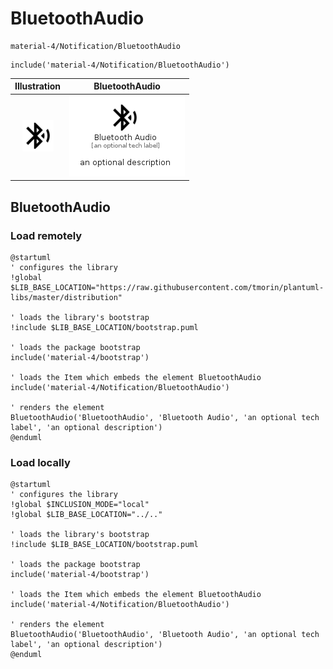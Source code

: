 # BluetoothAudio


```text
material-4/Notification/BluetoothAudio
```

```text
include('material-4/Notification/BluetoothAudio')
```



| Illustration | BluetoothAudio |
| :---: | :---: |
| ![illustration for Illustration](../../material-4/Notification/BluetoothAudio.png) | ![illustration for BluetoothAudio](../../material-4/Notification/BluetoothAudio.Local.png) |




## BluetoothAudio

### Load remotely
```plantuml
@startuml
' configures the library
!global $LIB_BASE_LOCATION="https://raw.githubusercontent.com/tmorin/plantuml-libs/master/distribution"

' loads the library's bootstrap
!include $LIB_BASE_LOCATION/bootstrap.puml

' loads the package bootstrap
include('material-4/bootstrap')

' loads the Item which embeds the element BluetoothAudio
include('material-4/Notification/BluetoothAudio')

' renders the element
BluetoothAudio('BluetoothAudio', 'Bluetooth Audio', 'an optional tech label', 'an optional description')
@enduml
```

### Load locally
```plantuml
@startuml
' configures the library
!global $INCLUSION_MODE="local"
!global $LIB_BASE_LOCATION="../.."

' loads the library's bootstrap
!include $LIB_BASE_LOCATION/bootstrap.puml

' loads the package bootstrap
include('material-4/bootstrap')

' loads the Item which embeds the element BluetoothAudio
include('material-4/Notification/BluetoothAudio')

' renders the element
BluetoothAudio('BluetoothAudio', 'Bluetooth Audio', 'an optional tech label', 'an optional description')
@enduml
```

